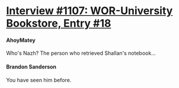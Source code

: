 # [Interview #1107: WOR-University Bookstore, Entry #18](https://www.theoryland.com/intvmain.php?i=1107#18)

#### AhoyMatey

Who's Nazh? The person who retrieved Shallan's notebook...

#### Brandon Sanderson

You have seen him before.

